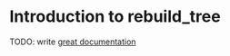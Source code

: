# Introduction to rebuild_tree

TODO: write [great documentation](http://jacobian.org/writing/great-documentation/what-to-write/)
